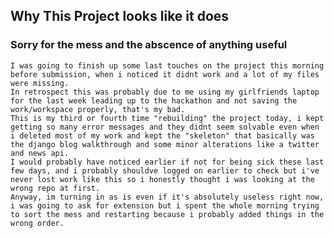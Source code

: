 ## Why This Project looks like it does

### Sorry for the mess and the abscence of anything useful

    I was going to finish up some last touches on the project this morning before submission, when i noticed it didnt work and a lot of my files were missing.
    In retrospect this was probably due to me using my girlfriends laptop for the last week leading up to the hackathon and not saving the work/workspace properly, that's my bad.
    This is my third or fourth time "rebuilding" the project today, i kept getting so many error messages and they didnt seem solvable even when i deleted most of my work and kept the "skeleton" that basically was the django blog walkthrough and some minor alterations like a twitter and news api.
    I would probably have noticed earlier if not for being sick these last few days, and i probably shouldve logged on earlier to check but i've never lost work like this so i honestly thought i was looking at the wrong repo at first.
    Anyway, im turning in as is even if it's absolutely useless right now, i was going to ask for extension but i spent the whole morning trying to sort the mess and restarting because i probably added things in the wrong order.
    